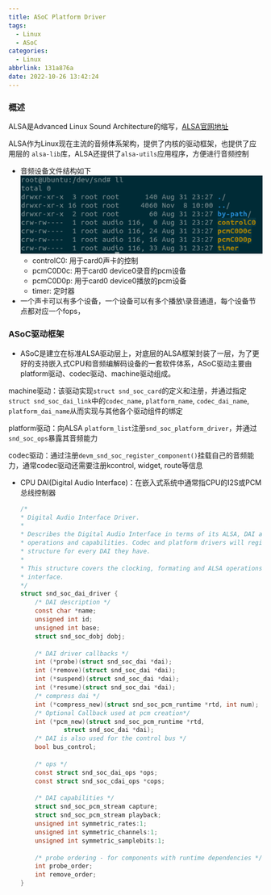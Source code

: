 ```yaml
---
title: ASoC Platform Driver
tags:
  - Linux
  - ASoC
categories:
  - Linux
abbrlink: 131a876a
date: 2022-10-26 13:42:24
---
```


### 概述
ALSA是Advanced Linux Sound Architecture的缩写，[ALSA官网地址](https://www.alsa-project.org/)  
<!-- more -->

ALSA作为Linux现在主流的音频体系架构，提供了内核的驱动框架，也提供了应用层的
`alsa-lib`库，ALSA还提供了`alsa-utils`应用程序，方便进行音频控制
+ 音频设备文件结构如下
![](https://raw.githubusercontent.com/JackHuang021/images/master/20221108112754.png)
    + controlC0: 用于card0声卡的控制
    + pcmC0D0c: 用于card0 device0录音的pcm设备
    + pcmC0D0p: 用于card0 device0播放的pcm设备
    + timer: 定时器
+ 一个声卡可以有多个设备，一个设备可以有多个播放\录音通道，每个设备节点都对应一个fops，


### ASoC驱动框架
+ ASoC是建立在标准ALSA驱动层上，对底层的ALSA框架封装了一层，为了更好的支持嵌入式CPU和音频编解码设备的一套软件体系，ASoC驱动主要由platform驱动、codec驱动、machine驱动组成。

machine驱动：该驱动实现`struct snd_soc_card`的定义和注册，并通过指定`struct snd_soc_dai_link`中的`codec_name`, `platform_name`, `codec_dai_name`, `platform_dai_name`从而实现与其他各个驱动组件的绑定

platform驱动：向ALSA `platform_list`注册`snd_soc_platform_driver`，并通过`snd_soc_ops`暴露其音频能力

codec驱动：通过注册`devm_snd_soc_register_component()`挂载自己的音频能力，通常codec驱动还需要注册kcontrol, widget, route等信息



+ CPU DAI(Digital Audio Interface)：在嵌入式系统中通常指CPU的I2S或PCM总线控制器
    ```c
    /*
    * Digital Audio Interface Driver.
    *
    * Describes the Digital Audio Interface in terms of its ALSA, DAI and AC97
    * operations and capabilities. Codec and platform drivers will register this
    * structure for every DAI they have.
    *
    * This structure covers the clocking, formating and ALSA operations for each
    * interface.
    */
    struct snd_soc_dai_driver {
        /* DAI description */
        const char *name;
        unsigned int id;                
        unsigned int base;
        struct snd_soc_dobj dobj;

        /* DAI driver callbacks */
        int (*probe)(struct snd_soc_dai *dai);
        int (*remove)(struct snd_soc_dai *dai);
        int (*suspend)(struct snd_soc_dai *dai);
        int (*resume)(struct snd_soc_dai *dai);
        /* compress dai */
        int (*compress_new)(struct snd_soc_pcm_runtime *rtd, int num);
        /* Optional Callback used at pcm creation*/
        int (*pcm_new)(struct snd_soc_pcm_runtime *rtd,
                struct snd_soc_dai *dai);
        /* DAI is also used for the control bus */
        bool bus_control;

        /* ops */
        const struct snd_soc_dai_ops *ops;
        const struct snd_soc_cdai_ops *cops;

        /* DAI capabilities */
        struct snd_soc_pcm_stream capture;
        struct snd_soc_pcm_stream playback;
        unsigned int symmetric_rates:1;
        unsigned int symmetric_channels:1;
        unsigned int symmetric_samplebits:1;

        /* probe ordering - for components with runtime dependencies */
        int probe_order;
        int remove_order;
    }
    ```
